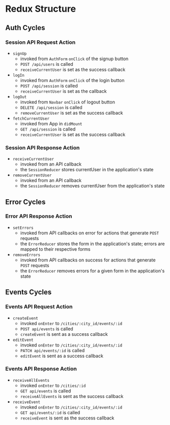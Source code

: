 # Redux Structure

## Auth Cycles

### Session API Request Action
- `signUp`
  * invoked from `AuthForm` `onClick` of the signup button
  * `POST /api/users` is called
  * `receiveCurrentUser` is set as the success callback
- `logIn`
  * invoked from `AuthForm` `onClick` of the login button
  * `POST /api/session` is called
  * `receiveCurrentUser` is set as the callback
- `logOut`
  * invoked from `Navbar` `onClick` of logout button
  * `DELETE /api/session` is called
  * `removeCurrentUser` is set as the success callback
- `fetchCurrentUser`
  * invoked from App in `didMount`
  * `GET /api/session` is called
  * `receiveCurrentUser` is set as the success callback

### Session API Response Action
- `receiveCurrentUser`
  * invoked from an API callback
  * the `SessionReducer` stores currentUser in the application's state
- `removeCurrentUser`
  * invoked from an API callback
  * the `SessionReducer` removes currentUser from the application's state

## Error Cycles

### Error API Response Action
- `setErrors`
  * invoked from API callbacks on error for actions that generate `POST` requests
  * the `ErrorReducer` stores the form in the application's state; errors are mapped to their respective forms
- `removeErrors`
  * invoked from API callbacks on success for actions that generate `POST` requests
  * the `ErrorReducer` removes errors for a given form in the application's state

## Events Cycles

### Events API Request Action
- `createEvent`
  * invoked `onEnter` to `/cities/:city_id/events/:id`
  * `POST api/events` is called
  * `createEvent` is sent as a success callback
- `editEvent`
  * invoked `onEnter` to `/cities/:city_id/events/:id`
  * `PATCH api/events/:id` is called
  * `editEvent` is sent as a success callback

### Events API Response Action
- `receiveAllEvents`
  * invoked `onEnter` to `/cities/:id`
  * `GET api/events` is called
  * `receiveAllEvents` is sent as the success callback
- `receiveEvent`
  * invoked `onEnter` to `/cities/:city_id/events/:id`
  * `GET api/events/:id` is called
  * `receiveEvent` is sent as the success callback
